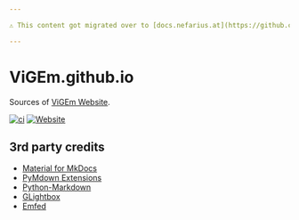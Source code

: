 ```yaml
---

⚠️ This content got migrated over to [docs.nefarius.at](https://github.com/nefarius/docs.nefarius.at) in July 2023, this repository will no longer be maintained. ⚠️

---
```


# ViGEm.github.io

Sources of [ViGEm Website](https://vigem.github.io/).

[![ci](https://github.com/ViGEm/ViGEm.github.io/actions/workflows/ci.yml/badge.svg?branch=master)](https://github.com/ViGEm/ViGEm.github.io/actions/workflows/ci.yml) [![Website](https://img.shields.io/website-up-down-green-red/https/vigem.org.svg?label=ViGEm.org)](https://vigem.org/)

## 3rd party credits

- [Material for MkDocs](https://squidfunk.github.io/mkdocs-material/)
- [PyMdown Extensions](https://facelessuser.github.io/pymdown-extensions/extensions/arithmatex/)
- [Python-Markdown](https://python-markdown.github.io/)
- [GLightbox](https://github.com/biati-digital/glightbox)
- [Emfed](https://github.com/sampsyo/emfed)
